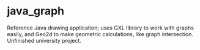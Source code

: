 java_graph
==========

Reference Java drawing application; uses GXL library to work with graphs easily, and Geo2d to make geometric calculations, like graph intersection. Unfinished university project.
